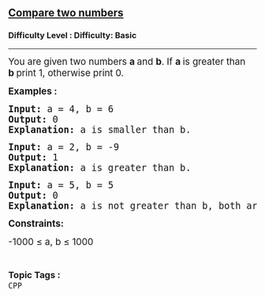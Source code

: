 <h2><a href="https://www.geeksforgeeks.org/problems/compare-two-numbers/1?page=1&difficulty=Basic&status=unsolved&sortBy=accuracy">Compare two numbers</a></h2><h3>Difficulty Level : Difficulty: Basic</h3><hr><div class="problems_problem_content__Xm_eO"><p><span style="font-size: 14pt;">You are given two numbers <strong>a&nbsp;</strong>and&nbsp;<strong>b</strong>. If&nbsp;<strong>a&nbsp;</strong>is greater than <strong>b&nbsp;</strong>print 1, otherwise print 0.</span></p>
<p><span style="font-size: 14pt;"><strong>Examples :</strong></span></p>
<pre><span style="font-size: 14pt;"><strong>Input:</strong> a = 4, b = 6
<strong>Output:</strong> 0<br><strong>Explanation: </strong>a is smaller than b.<br></span></pre>
<pre><span style="font-size: 14pt;"><strong>Input: </strong>a = 2, b = -9
<strong>Output: </strong>1<br><strong>Explanation: </strong>a is greater than b.</span></pre>
<pre><span style="font-size: 14pt;"><strong>Input: </strong>a = 5, b = 5
<strong>Output:</strong> 0<br><strong>Explanation: </strong>a is not greater than b, both are equal.</span></pre>
<p><span style="font-size: 14pt;"><strong>Constraints:</strong></span></p>
<p><span style="font-size: 14pt;">-1000 ≤ a, b ≤ 1000</span></p></div><br><p><span style=font-size:18px><strong>Topic Tags : </strong><br><code>CPP</code>&nbsp;